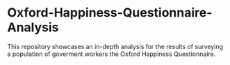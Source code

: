 # Oxford-Happiness-Questionnaire-Analysis
This repository showcases an in-depth analysis for the results of surveying a population of goverment workers the Oxford Happiness Questionnaire.
